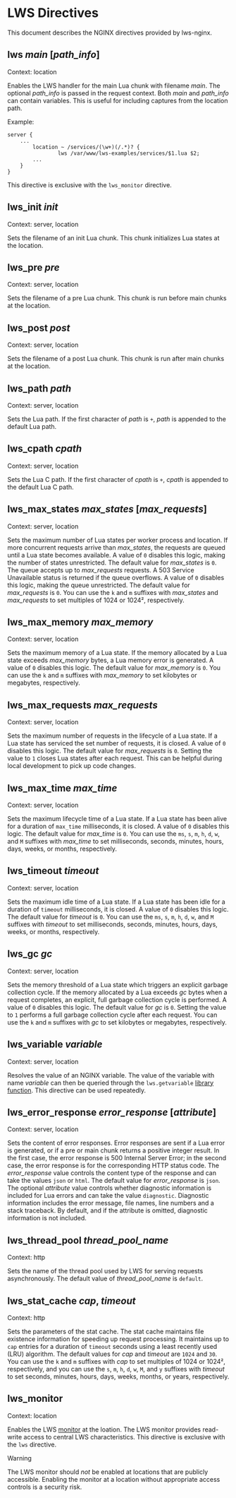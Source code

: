 # LWS Directives

This document describes the NGINX directives provided by lws-nginx.


## lws *main* [*path_info*]

Context: location

Enables the LWS handler for the main Lua chunk with filename *main*. The optional *path_info*
is passed in the request context. Both *main* and *path_info* can contain variables. This is useful
for including captures from the location path.

Example:
```nginx
server {
	...
        location ~ /services/(\w+)(/.*)? {
                lws /var/www/lws-examples/services/$1.lua $2;
		...
	}
}
```
This directive is exclusive with the `lws_monitor` directive.


## lws_init *init*

Context: server, location

Sets the filename of an init Lua chunk. This chunk initializes Lua states at the location.


## lws_pre *pre*

Context: server, location

Sets the filename of a pre Lua chunk. This chunk is run before main chunks at the location.


## lws_post *post*

Context: server, location

Sets the filename of a post Lua chunk. This chunk is run after main chunks at the location.


## lws_path *path*

Context: server, location


Sets the Lua path. If the first character of *path* is `+`, *path* is appended to the default Lua
path.


## lws_cpath *cpath*

Context: server, location

Sets the Lua C path. If the first character of *cpath* is `+`, *cpath* is appended to the default
Lua C path.


## lws_max_states *max_states* [*max_requests*]

Context: server, location

Sets the maximum number of Lua states per worker process and location. If more concurrent requests
arrive than *max_states*, the requests are queued until a Lua state becomes available. A value of
`0` disables this logic, making the number of states unrestricted. The default value for
*max_states* is `0`. The queue accepts up to *max_requests* requests. A 503 Service Unavailable
status is returned if the queue overflows. A value of `0` disables this logic, making the queue
unrestricted. The default value for *max_requests* is `0`. You can use the `k` and `m` suffixes
with *max_states* and *max_requests* to set multiples of 1024 or 1024², respectively.


## lws_max_memory *max_memory*

Context: server, location

Sets the maximum memory of a Lua state. If the memory allocated by a Lua state exceeds
*max_memory* bytes, a Lua memory error is generated. A value of `0` disables this logic. The
default value for *max_memory* is `0`. You can use the `k` and `m` suffixes with *max_memory* to
set kilobytes or megabytes, respectively.


## lws_max_requests *max_requests*

Context: server, location

Sets the maximum number of requests in the lifecycle of a Lua state. If a Lua state has serviced
the set number of requests, it is closed. A value of `0` disables this logic. The default value
for *max_requests* is `0`. Setting the value to `1` closes Lua states after each request. This
can be helpful during local development to pick up code changes.


## lws_max_time *max_time*

Context: server, location

Sets the maximum lifecycle time of a Lua state. If a Lua state has been alive for a duration
of `max_time` milliseconds, it is closed. A value of `0` disables this logic. The default value
for *max_time* is `0`. You can use the `ms`, `s`, `m`, `h`, `d`, `w`, and `M` suffixes with
*max_time* to set milliseconds, seconds, minutes, hours, days, weeks, or months, respectively.


## lws_timeout *timeout*

Context: server, location

Sets the maximum idle time of a Lua state. If a Lua state has been idle for a duration of
`timeout` milliseconds, it is closed. A value of `0` disables this logic. The default value
for *timeout* is `0`. You can use the `ms`, `s`, `m`, `h`, `d`, `w`, and `M` suffixes with
*timeout* to set milliseconds, seconds, minutes, hours, days, weeks, or months, respectively.


## lws_gc *gc*

Context: server, location

Sets the memory threshold of a Lua state which triggers an explicit garbage collection cycle. If
the memory allocated by a Lua exceeds *gc* bytes when a request completes, an explicit, full
garbage collection cycle is performed. A value of `0` disables this logic. The default value for
*gc* is `0`. Setting the value to `1` performs a full garbage collection cycle after each request.
You can use the `k` and `m` suffixes with *gc* to set kilobytes or megabytes, respectively.


## lws_variable *variable*

Context: server, location

Resolves the value of an NGINX variable. The value of the variable with name *variable* can then
be queried through the `lws.getvariable` [library function](Library.md). This directive can be
used repeatedly.


## lws_error_response *error_response* [*attribute*]

Context: server, location

Sets the content of error responses. Error responses are sent if a Lua error is generated, or if a
pre or main chunk returns a positive integer result. In the first case, the error response is 500
Internal Server Error; in the second case, the error response is for the corresponding HTTP
status code. The *error_response* value controls the content type of the response and can take the
values `json` or `html`. The default value for *error_response* is `json`. The optional
*attribute* value controls whether diagnostic information is included for Lua errors and can take
the value `diagnostic`. Diagnostic information includes the error message, file names, line
numbers and a stack traceback. By default, and if the attribute is omitted, diagnostic information
is not included.


## lws_thread_pool *thread_pool_name*

Context: http

Sets the name of the thread pool used by LWS for serving requests asynchronously. The default
value of *thread_pool_name* is `default`.


## lws_stat_cache *cap*, *timeout*

Context: http

Sets the parameters of the stat cache. The stat cache maintains file existence information for
speeding up request processing. It maintains up to `cap` entries for a duration of `timeout`
seconds using a least recently used (LRU) algorithm. The default values for *cap* and *timeout*
are `1024` and `30`. You can use the `k` and `m` suffixes with *cap* to set multiples of 1024 or
1024², respectively, and you can use the `s`, `m`, `h`, `d`, `w`, `M`, and `y` suffixes
with *timeout* to set seconds, minutes, hours, days, weeks, months, or years, respectively.


## lws_monitor

Context: location

Enables the LWS [monitor](Monitor.md) at the loation. The LWS monitor provides read-write access
to central LWS characteristics. This directive is exclusive with the `lws` directive.

> [!WARNING]
> The LWS monitor should *not* be enabled at locations that are publicly accessible. Enabling
> the monitor at a location without appropriate access controls is a security risk.
